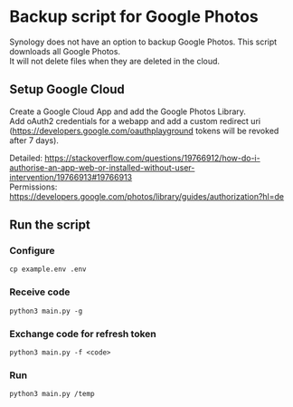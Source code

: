 # Backup script for Google Photos

Synology does not have an option to backup Google Photos. This script downloads all Google Photos.  
It will not delete files when they are deleted in the cloud. 

## Setup Google Cloud
Create a Google Cloud App and add the Google Photos Library.  
Add oAuth2 credentials for a webapp and add a custom redirect uri (https://developers.google.com/oauthplayground tokens will be revoked after 7 days).

Detailed: https://stackoverflow.com/questions/19766912/how-do-i-authorise-an-app-web-or-installed-without-user-intervention/19766913#19766913  
Permissions: https://developers.google.com/photos/library/guides/authorization?hl=de

## Run the script

### Configure
`cp example.env .env`

### Receive code

`python3 main.py -g`

### Exchange code for refresh token

`python3 main.py -f <code>`

### Run
`python3 main.py /temp`
